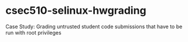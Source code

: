 # csec510-selinux-hwgrading
Case Study: Grading untrusted student code submissions that have to be run with root privileges

